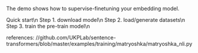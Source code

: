 The demo shows how to supervise-finetuning your embedding model.

Quick start\n
Step 1. download model\n
Step 2. load/generate datasets\n
Step 3. train the pre-train model\n

references:
//github.com/UKPLab/sentence-transformers/blob/master/examples/training/matryoshka/matryoshka_nli.py
